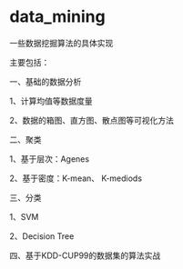 # data_mining
一些数据挖掘算法的具体实现

主要包括：

一、基础的数据分析

1、计算均值等数据度量

2、数据的箱图、直方图、散点图等可视化方法

二、聚类

1、基于层次：Agenes

2、基于密度：K-mean、 K-mediods

三、分类

1、SVM

2、Decision Tree

四、基于KDD-CUP99的数据集的算法实战




